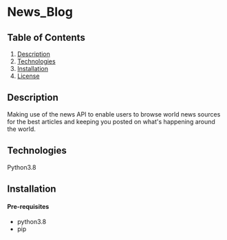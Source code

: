 # News_Blog

## Table of Contents
  1. [Description](#description)
  2. [Technologies](#technologies)
  4. [Installation](#installation)
  5. [License](#license)

## Description
Making use of the news API to enable users to browse world news sources for the best articles and keeping you posted on what's happening around the world.


## Technologies
Python3.8

## Installation
#### Pre-requisites
* python3.8
* pip
